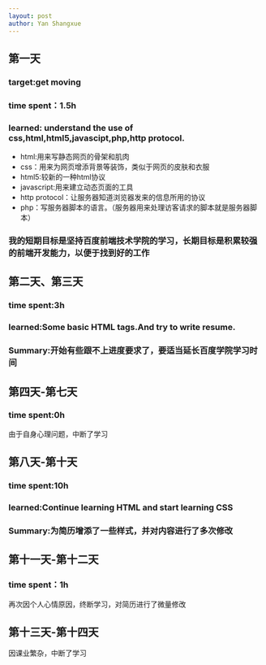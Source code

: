 ```yaml
---
layout: post
author: Yan Shangxue
---
```

## 第一天
### target:get moving
### time spent：1.5h
### learned: understand the use of css,html,html5,javascipt,php,http protocol.
- html:用来写静态网页的骨架和肌肉
- css：用来为网页增添背景等装饰，类似于网页的皮肤和衣服
- html5:较新的一种html协议
- javascript:用来建立动态页面的工具
- http protocol：让服务器知道浏览器发来的信息所用的协议
- php：写服务器脚本的语言。（服务器用来处理访客请求的脚本就是服务器脚本）
### 我的短期目标是坚持百度前端技术学院的学习，长期目标是积累较强的前端开发能力，以便于找到好的工作


## 第二天、第三天
### time spent:3h
### learned:Some basic HTML tags.And try to write resume.
### Summary:开始有些跟不上进度要求了，要适当延长百度学院学习时间


## 第四天-第七天
### time spent:0h
由于自身心理问题，中断了学习

## 第八天-第十天
### time spent:10h
### learned:Continue learning HTML and start learning CSS
### Summary:为简历增添了一些样式，并对内容进行了多次修改

## 第十一天-第十二天
### time spent：1h
再次因个人心情原因，终断学习，对简历进行了微量修改

## 第十三天-第十四天
因课业繁杂，中断了学习